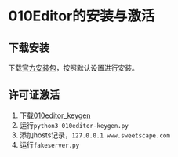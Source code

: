 # 010Editor的安装与激活

## 下载安装

下载[官方安装包](https://www.sweetscape.com/download/010editor/)，按照默认设置进行安装。

## 许可证激活

1. 下载[010editor_keygen](https://github.com/p1ay8y3ar/010editor_keygen)
2. 运行`python3 010editor-keygen.py`
3. 添加hosts记录，`127.0.0.1 www.sweetscape.com`
4. 运行`fakeserver.py`